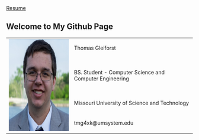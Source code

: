 <nav>
  <a href="resume.md">Resume</a>
 </nav>

## Welcome to My Github Page

<table>
  <tr>
    <td rowspan="4"><img src="gleiforst.jpg" alt="Thomas Gleiforst" height="250" rowspan="4"/></td>
    <td> Thomas Gleiforst </td>
  </tr>
  <tr>
    <td> BS. Student - Computer Science and Computer Engineering </td>
  </tr>  
  <tr>
    <td> Missouri University of Science and Technology </td>
  </tr>
  <tr>
    <td> tmg4xk@umsystem.edu </td>
  </tr>
</table>
